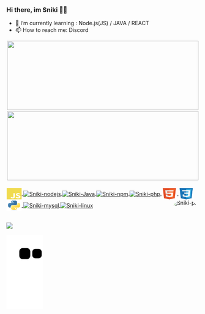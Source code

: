 ### Hi there, im Sniki 👋🏼

- 🌱 I’m currently learning : Node.js(JS) / JAVA / REACT
- 📫 How to reach me: Discord

<div align="center">
  <a href="https://github.com/SnikiPlayer">
  <img height="180em" width="500vw" src="https://github-readme-stats.vercel.app/api?username=SnikiPlayer&show_icons=true&theme=tokyonight&include_all_commits=true&count_private=true"/>
  <img height="180em" width="500vw" src="https://github-readme-stats.vercel.app/api/top-langs/?username=SnikiPlayer&layout=compact&langs_count=7&theme=tokyonight"/>
</div>

<div style="display: inline_block"><br>
  <img align="center" alt="Sniki-Js" height="30" width="40" src="https://raw.githubusercontent.com/devicons/devicon/master/icons/javascript/javascript-plain.svg">
  <img align="center" alt="Sniki-nodejs" height="30" width="40" src="https://cdn.jsdelivr.net/gh/devicons/devicon/icons/nodejs/nodejs-original.svg" />
  <img align="center" alt="Sniki-Java" height="30" width="40" src="https://cdn.jsdelivr.net/gh/devicons/devicon/icons/java/java-original.svg" />
  <img align="center" alt="Sniki-npm" height="30" width="40" src="https://cdn.jsdelivr.net/gh/devicons/devicon/icons/npm/npm-original-wordmark.svg" />
  <img align="center" alt="Sniki-php" height="30" width="40" src="https://cdn.jsdelivr.net/gh/devicons/devicon/icons/php/php-original.svg" />
  <img align="center" alt="Sniki-HTML" height="30" width="40" src="https://raw.githubusercontent.com/devicons/devicon/master/icons/html5/html5-original.svg">
  <img align="center" alt="Sniki-CSS" height="30" width="40" src="https://raw.githubusercontent.com/devicons/devicon/master/icons/css3/css3-original.svg">
  <img align="center" alt="Sniki-Python" height="30" width="40" src="https://raw.githubusercontent.com/devicons/devicon/master/icons/python/python-original.svg">
  <img align="center" alt="Sniki-mysql" height="30" width="40" src="https://cdn.jsdelivr.net/gh/devicons/devicon/icons/mysql/mysql-original.svg" />
  <img align="center" alt="Sniki-linux" height="30" width="40" src="https://cdn.jsdelivr.net/gh/devicons/devicon/icons/linux/linux-original.svg" />
  
  <img align="right" alt="Sniki-pic" height="150" style="border-radius:50px;" src="https://avatars.githubusercontent.com/u/50173022?v=4">
</div>

  ##

<div> 
 <a href="https://discord.gg/uH7sZQevBa" target="_blank"><img src="https://img.shields.io/badge/Discord-7289DA?style=for-the-badge&logo=discord&logoColor=white" target="_blank"></a> 
 
  ![Snake animation](https://github.com/rafaballerini/rafaballerini/blob/output/github-contribution-grid-snake.svg)
 
</div>

